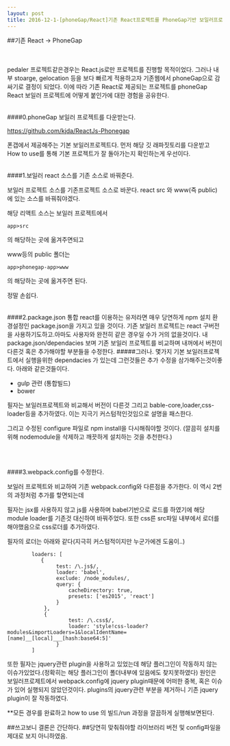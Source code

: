 ```yaml
---
layout: post
title: 2016-12-1-[phoneGap/React]기존 React프로젝트를 PhoneGap기반 보일러프로젝트에 적용하자.
---
```


##기존 React -> PhoneGap

<br></br>
pedaler 프로젝트같은경우는 React.js로만 프로젝트를 진행할 목적이었다. 
그러나 내부 stoarge, gelocation 등을 보다 빠르게 적용하고자 기존웹에서 phoneGap으로 감싸기로 결정이 되었다. 
이에 따라 기존 React로 제공되는 프로젝트를 phoneGap React 보일러 프로젝트에 어떻게 붙인가에 대한 경험을 공유한다.
<br></br>

####0.phoneGap 보일러 프로젝트를 다운받는다.

https://github.com/kjda/ReactJs-Phonegap

폰갭에서 제공해주는 기본 보일러프로젝트다. 
먼저 해당 깃 래파짓토리를 다운받고 How to use를 통해 기본 프로젝트가 잘 돌아가는지 확인하는게 우선이다.
<br></br>


####1.보일러 react 소스를 기존 소스로 바꿔준다.

보일러 프로젝트 소스를  기존프로젝트 소스로 바꾼다.
react src 와 www(즉 public)에 있는 소스를 바꿔줘야겠다.

해당 리액트 소스는 보일러 프로젝트에서

~~~
app>src          
~~~

의 해당하는 곳에 옮겨주면되고

www등의 public 폴더는

~~~
app>phonegap-app>www
~~~

의 해당하는 곳에 옮겨주면 된다. 

정말 손쉽다.
<br></br>

####2.package.json 통합
react를 이용하는 유저라면 매우 당연하게 npm 설치 환경설정인 package.json을 가지고 있을 것이다.
기존 보일러 프로젝트는 react 구버전을 사용하기도하고.아마도 사용자와 완전히 같은 경우일 수가 거의 없을것이다. 
내 package.json/dependacies 보며  기존 보일러 프로젝트를 비교하며 내꺼에서 버전이 다른것 혹은 추가해야할 부분들을 수정한다. 
#####그러나.
몇가지 기본 보일러프로젝트에서 실행을위한 dependacies 가 있는데 그런것들은 추가 수정을 삼가해주는것이좋다. 아래와 같은것들이다.

* gulp 관련 (통합빌드)
* bower 

필자는 보일러프로젝트와 비교해서 버전이 다른것 그리고 bable-core,loader,css-loader등을 추가하였다. 이는 지극기 커스텀적인것임으로 설명을 패스한다.

그리고 수정된 configure 파일로 npm install을 다시해줘야할 것이다.
(깔끔히 설치를 위해 nodemodule을 삭제하고 깨끗하게 설치하는 것을 추천한다.)

<br></br>

####3.webpack.config를 수정한다.

보일러 프로젝트와 비교하여 기존 webpack.config와 다른점을 추가한다. 이 역시 2번의 과정처럼 추가를 핳면되는데

필자는 jsx를 사용하지 않고 js를 사용하며 babel기반으로 로드를 하였기에 해당 module loader를 기존것 대신하여 바꿔주었다. 또한 css른 src파일 내부에서 로더를 해야했음으로 css로더를 추가하였다.

필자의 로더는 아래와 같다(지극히 커스텀적이지만 누군가에겐 도움이..)

~~~
        loaders: [
           {
                test: /\.js$/,
                loader: 'babel',
                exclude: /node_modules/,
                query: {
                    cacheDirectory: true,
                    presets: ['es2015', 'react']
                }
            },
            {
                    test: /\.css$/,
                    loader: 'style!css-loader?modules&importLoaders=1&localIdentName=[name]__[local]___[hash:base64:5]'
                }
        ]
~~~~        
   
또한 필자는 jquery관련 plugin을 사용하고 있었는데 해당 플러그인이 작동하지 않는 이슈가있었다.(정확히는 해당 플러그인이 폴더내부에 있음에도 찾지못하였다)
원인은 보일러프로제트에서  webpack.config에 jquery plugin때문에 어떠한 중복, 혹은 이슈가 있어 실행되지 않았던것이다. 
plugins의 jquery관련 부분을 제거하니 기존 jquery plugin이 잘 작동하였다.

**모든 경우를 완료하고 how to use 의 빌드/run 과정을 깔끔하게 실행해보면된다.


##쓰고보니 결론은 간단하다. 
##당연히 맞춰줘야할 라이브러리 버전 및 config파일을 제대로 보지 아니하였음.







